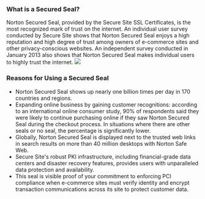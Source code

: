 ### What is a Secured Seal?

Norton Secured Seal, provided by the Secure Site SSL Certificates, is the most recognized mark of trust on the internet. An individual user survey conducted by Secure Site shows that Norton Secured Seal enjoys a high reputation and high degree of trust among owners of e-commerce sites and other privacy-conscious websites. An independent survey conducted in January 2013 also shows that Norton Secured Seal makes individual users to highly trust the internet.
![](https://main.qcloudimg.com/raw/ab6abd4fe045452c9f36b7f2fbca05e2.png)

### Reasons for Using a Secured Seal
- Norton Secured Seal shows up nearly one billion times per day in 170 countries and regions.
- Expanding online business by gaining customer recognitions: according to an international online consumer study, 90% of respondents said they were likely to continue purchasing online if they saw Norton Secured Seal during the checkout process. In situations where there are other seals or no seal, the percentage is significantly lower.
- Globally, Norton Secured Seal is displayed next to the trusted web links in search results on more than 40 million desktops with Norton Safe Web.
- Secure Site's robust PKI infrastructure, including financial-grade data centers and disaster recovery features, provides users with unparalleled data protection and availability.
- This seal is visible proof of your commitment to enforcing PCI compliance when e-commerce sites must verify identity and encrypt transaction communications across its site to protect customer data.

